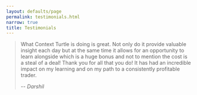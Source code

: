 ```yaml
---
layout: defaults/page
permalink: testimonials.html
narrow: true
title: Testimonials
---
```


> What Context Turtle is doing is great. Not only do it provide valuable insight each day but at the same time it allows for an opportunity to learn alongside which is a huge bonus and not to mention the cost is a steal of a deal! Thank you for all that you do! It has had an incredible impact on my learning and on my path to a consistently profitable trader.
>
> -- <cite>Darshil</cite>